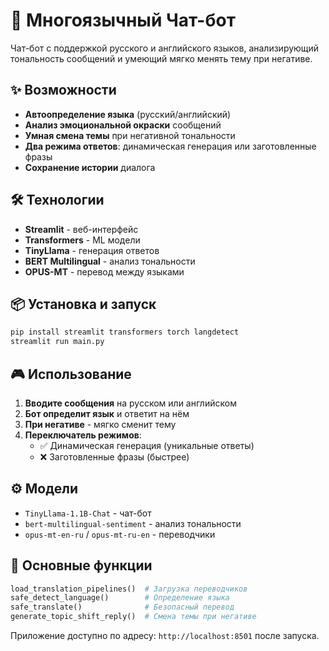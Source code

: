 # 🤖 Многоязычный Чат-бот

Чат-бот с поддержкой русского и английского языков, анализирующий тональность сообщений и умеющий мягко менять тему при негативе.

## ✨ Возможности

- **Автоопределение языка** (русский/английский)
- **Анализ эмоциональной окраски** сообщений
- **Умная смена темы** при негативной тональности
- **Два режима ответов**: динамическая генерация или заготовленные фразы
- **Сохранение истории** диалога

## 🛠 Технологии

- **Streamlit** - веб-интерфейс
- **Transformers** - ML модели
- **TinyLlama** - генерация ответов
- **BERT Multilingual** - анализ тональности
- **OPUS-MT** - перевод между языками

## 📦 Установка и запуск

```bash
pip install streamlit transformers torch langdetect
streamlit run main.py
```

## 🎮 Использование

1. **Вводите сообщения** на русском или английском
2. **Бот определит язык** и ответит на нём
3. **При негативе** - мягко сменит тему
4. **Переключатель режимов**:
   - ✅ Динамическая генерация (уникальные ответы)
   - ❌ Заготовленные фразы (быстрее)

## ⚙️ Модели

- `TinyLlama-1.1B-Chat` - чат-бот
- `bert-multilingual-sentiment` - анализ тональности  
- `opus-mt-en-ru` / `opus-mt-ru-en` - переводчики

## 🔧 Основные функции

```python
load_translation_pipelines()  # Загрузка переводчиков
safe_detect_language()        # Определение языка
safe_translate()              # Безопасный перевод
generate_topic_shift_reply()  # Смена темы при негативе
```

Приложение доступно по адресу: `http://localhost:8501` после запуска.